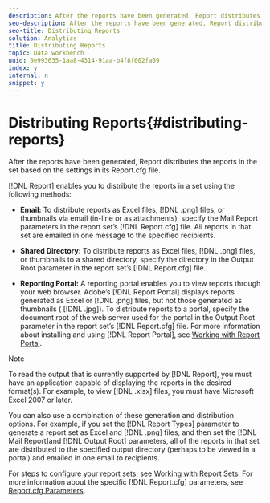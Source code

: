 ```yaml
---
description: After the reports have been generated, Report distributes the reports in the set based on the settings in its Report.cfg file.
seo-description: After the reports have been generated, Report distributes the reports in the set based on the settings in its Report.cfg file.
seo-title: Distributing Reports
solution: Analytics
title: Distributing Reports
topic: Data workbench
uuid: 0e993635-1aa8-4314-91aa-b4f8f002fa09
index: y
internal: n
snippet: y
---
```


# Distributing Reports{#distributing-reports}

After the reports have been generated, Report distributes the reports in the set based on the settings in its Report.cfg file.

 [!DNL Report] enables you to distribute the reports in a set using the following methods:

* **Email:** To distribute reports as Excel files, [!DNL .png] files, or thumbnails via email (in-line or as attachments), specify the Mail Report parameters in the report set’s [!DNL Report.cfg] file. All reports in that set are emailed in one message to the specified recipients. 

* **Shared Directory:** To distribute reports as Excel files, [!DNL .png] files, or thumbnails to a shared directory, specify the directory in the Output Root parameter in the report set’s [!DNL Report.cfg] file. 

* **Reporting Portal:** A reporting portal enables you to view reports through your web browser. Adobe’s [!DNL Report Portal] displays reports generated as Excel or [!DNL .png] files, but not those generated as thumbnails ( [!DNL .jpg]). To distribute reports to a portal, specify the document root of the web server used for the portal in the Output Root parameter in the report set’s [!DNL Report.cfg] file. For more information about installing and using [!DNL Report Portal], see [Working with Report Portal](../../home/c-rpt-oview/c-rpt-portal/c-rpt-portal.md#concept-f692210cad494c00865dbf325eb5ed35).

>[!NOTE]
>
>To read the output that is currently supported by [!DNL Report], you must have an application capable of displaying the reports in the desired format(s). For example, to view [!DNL .xlsx] files, you must have Microsoft Excel 2007 or later.

You can also use a combination of these generation and distribution options. For example, if you set the [!DNL Report Types] parameter to generate a report set as Excel and [!DNL .png] files, and then set the [!DNL Mail Report]and [!DNL Output Root] parameters, all of the reports in that set are distributed to the specified output directory (perhaps to be viewed in a portal) and emailed in one email to recipients.

For steps to configure your report sets, see [Working with Report Sets](../../home/c-rpt-oview/c-work-rpt-sets/c-work-rpt-sets.md#concept-a5f078668e1245e684cb2a778c8803d5). For more information about the specific [!DNL Report.cfg] parameters, see [Report.cfg Parameters](../../home/c-rpt-oview/c-rpt-param-ref/c-rpt-param.md#concept-838e59d72d3f4cb29ee15f5c7eb0ceff). 
